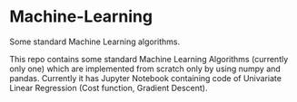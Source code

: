 # Machine-Learning
Some standard Machine Learning algorithms.


This repo contains some standard Machine Learning Algorithms (currently only one) which are implemented from scratch only by using numpy and pandas.
Currently it has Jupyter Notebook containing code of Univariate Linear Regression (Cost function, Gradient Descent).

